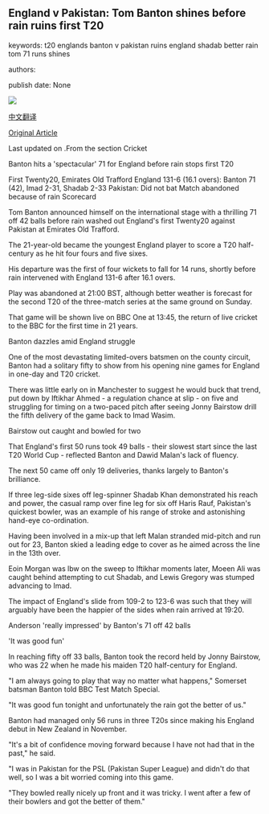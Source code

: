 ## England v Pakistan: Tom Banton shines before rain ruins first T20

keywords: t20 englands banton v pakistan ruins england shadab better rain tom 71 runs shines

authors: 

publish date: None

![](https://ichef.bbci.co.uk/live-experience/cps/624/cpsprodpb/44B2/production/_114168571_tom_banton_getty4.jpg)

[中文翻译](England%20v%20Pakistan%3A%20Tom%20Banton%20shines%20before%20rain%20ruins%20first%20T20_zh.md)

[Original Article](https://www.bbc.com/sport/cricket/53953752)

Last updated on .From the section Cricket

Banton hits a 'spectacular' 71 for England before rain stops first T20

First Twenty20, Emirates Old Trafford England 131-6 (16.1 overs): Banton 71 (42), Imad 2-31, Shadab 2-33 Pakistan: Did not bat Match abandoned because of rain Scorecard

Tom Banton announced himself on the international stage with a thrilling 71 off 42 balls before rain washed out England's first Twenty20 against Pakistan at Emirates Old Trafford.

The 21-year-old became the youngest England player to score a T20 half-century as he hit four fours and five sixes.

His departure was the first of four wickets to fall for 14 runs, shortly before rain intervened with England 131-6 after 16.1 overs.

Play was abandoned at 21:00 BST, although better weather is forecast for the second T20 of the three-match series at the same ground on Sunday.

That game will be shown live on BBC One at 13:45, the return of live cricket to the BBC for the first time in 21 years.

Banton dazzles amid England struggle

One of the most devastating limited-overs batsmen on the county circuit, Banton had a solitary fifty to show from his opening nine games for England in one-day and T20 cricket.

There was little early on in Manchester to suggest he would buck that trend, put down by Iftikhar Ahmed - a regulation chance at slip - on five and struggling for timing on a two-paced pitch after seeing Jonny Bairstow drill the fifth delivery of the game back to Imad Wasim.

Bairstow out caught and bowled for two

That England's first 50 runs took 49 balls - their slowest start since the last T20 World Cup - reflected Banton and Dawid Malan's lack of fluency.

The next 50 came off only 19 deliveries, thanks largely to Banton's brilliance.

If three leg-side sixes off leg-spinner Shadab Khan demonstrated his reach and power, the casual ramp over fine leg for six off Haris Rauf, Pakistan's quickest bowler, was an example of his range of stroke and astonishing hand-eye co-ordination.

Having been involved in a mix-up that left Malan stranded mid-pitch and run out for 23, Banton skied a leading edge to cover as he aimed across the line in the 13th over.

Eoin Morgan was lbw on the sweep to Iftikhar moments later, Moeen Ali was caught behind attempting to cut Shadab, and Lewis Gregory was stumped advancing to Imad.

The impact of England's slide from 109-2 to 123-6 was such that they will arguably have been the happier of the sides when rain arrived at 19:20.

Anderson 'really impressed' by Banton's 71 off 42 balls

'It was good fun'

In reaching fifty off 33 balls, Banton took the record held by Jonny Bairstow, who was 22 when he made his maiden T20 half-century for England.

"I am always going to play that way no matter what happens," Somerset batsman Banton told BBC Test Match Special.

"It was good fun tonight and unfortunately the rain got the better of us."

Banton had managed only 56 runs in three T20s since making his England debut in New Zealand in November.

"It's a bit of confidence moving forward because I have not had that in the past," he said.

"I was in Pakistan for the PSL (Pakistan Super League) and didn't do that well, so I was a bit worried coming into this game.

"They bowled really nicely up front and it was tricky. I went after a few of their bowlers and got the better of them."